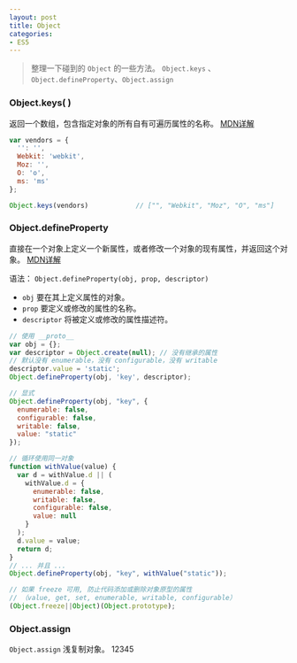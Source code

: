 ```yaml
---
layout: post
title: Object
categories:
- ES5
---
```


> 整理一下碰到的 `Object` 的一些方法。 `Object.keys` 、`Object.defineProperty`、`Object.assign`

### Object.keys( )
返回一个数组，包含指定对象的所有自有可遍历属性的名称。
[MDN详解](https://developer.mozilla.org/zh-CN/docs/Web/JavaScript/Reference/Global_Objects/Object/keys)

```js
var vendors = {
  '': '',
  Webkit: 'webkit',
  Moz: '',
  O: 'o',
  ms: 'ms'
};

Object.keys(vendors)            // ["", "Webkit", "Moz", "O", "ms"]
```
<!--break-->

### Object.defineProperty
直接在一个对象上定义一个新属性，或者修改一个对象的现有属性，并返回这个对象。
[MDN详解](https://developer.mozilla.org/zh-CN/docs/Web/JavaScript/Reference/Global_Objects/Object/defineProperty)

语法：
`Object.defineProperty(obj, prop, descriptor)`
* `obj` 要在其上定义属性的对象。
* `prop` 要定义或修改的属性的名称。
* `descriptor` 将被定义或修改的属性描述符。

```js
// 使用 __proto__
var obj = {};
var descriptor = Object.create(null); // 没有继承的属性
// 默认没有 enumerable，没有 configurable，没有 writable
descriptor.value = 'static';
Object.defineProperty(obj, 'key', descriptor);

// 显式
Object.defineProperty(obj, "key", {
  enumerable: false,
  configurable: false,
  writable: false,
  value: "static"
});

// 循环使用同一对象
function withValue(value) {
  var d = withValue.d || (
    withValue.d = {
      enumerable: false,
      writable: false,
      configurable: false,
      value: null
    }
  );
  d.value = value;
  return d;
}
// ... 并且 ...
Object.defineProperty(obj, "key", withValue("static"));

// 如果 freeze 可用, 防止代码添加或删除对象原型的属性
// （value, get, set, enumerable, writable, configurable）
(Object.freeze||Object)(Object.prototype);
```
### Object.assign
`Object.assign` 浅复制对象。
12345
